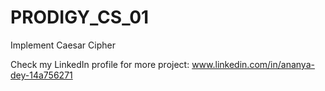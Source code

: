# PRODIGY_CS_01
Implement Caesar Cipher

Check my LinkedIn profile for more project: www.linkedin.com/in/ananya-dey-14a756271
